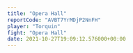 ```yaml
---
title: "Opera Hall"
reportCode: "AVBT7YrMDjP2NnFH"
player: "Torquin"
fight: "Opera Hall"
date: 2021-10-27T19:09:12.576000+00:00
---
```

